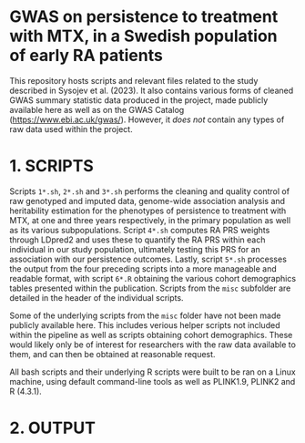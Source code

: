# GWAS on persistence to treatment with MTX, in a Swedish population of early RA patients

This repository hosts scripts and relevant files related to the study described in Sysojev et al. (2023). It also contains various forms of cleaned GWAS summary statistic data produced in the project, made publicly available here as well as on the GWAS Catalog (https://www.ebi.ac.uk/gwas/). However, it _does not_ contain any types of raw data used within the project.

# 1. SCRIPTS

Scripts `1*.sh`, `2*.sh` and `3*.sh` performs the cleaning and quality control of raw genotyped and imputed data, genome-wide association analysis and heritability estimation for the phenotypes of persistence to treatment with MTX, at one and three years respectively, in the primary population as well as its various subpopulations. Script `4*.sh` computes RA PRS weights through LDpred2 and uses these to quantify the RA PRS within each individual in our study population, ultimately testing this PRS for an association with our persistence outcomes. Lastly, script `5*.sh` processes the output from the four preceding scripts into a more manageable and readable format, with script `6*.R` obtaining the various cohort demographics tables presented within the publication. Scripts from the `misc` subfolder are detailed in the header of the individual scripts.

Some of the underlying scripts from the `misc` folder have not been made publicly available here. This includes verious helper scripts not included within the pipeline as well as scripts obtaining cohort demographics. These would likely only be of interest for researchers with the raw data available to them, and can then be obtained at reasonable request.

All bash scripts and their underlying R scripts were built to be ran on a Linux machine, using default command-line tools as well as PLINK1.9, PLINK2 and R (4.3.1).

# 2. OUTPUT
